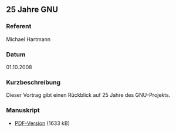 ## 25 Jahre GNU


### Referent
Michael Hartmann

### Datum
01.10.2008

### Kurzbeschreibung
Dieser Vortrag gibt einen Rückblick auf 25 Jahre des GNU-Projekts.

### Manuskript
          
* [PDF-Version](/download/Vortraege/25_Jahre_GNU.pdf) (1633 kB)
